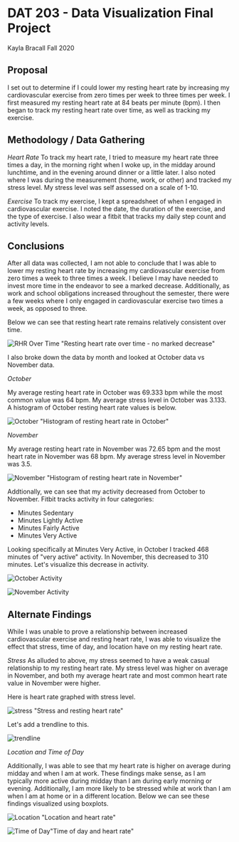 # DAT 203 - Data Visualization Final Project
Kayla Bracall
Fall 2020


## Proposal 
I set out to determine if I could lower my resting heart rate by increasing my cardiovascular exercise from zero times per week to three times per week. I first measured my resting heart rate at 84 beats per minute (bpm). I then began to track my resting heart rate over time, as well as tracking my exercise. 

## Methodology / Data Gathering 
*Heart Rate* 
To track my heart rate, I tried to measure my heart rate three times a day, in the morning right when I woke up, in the midday around lunchtime, and in the evening around dinner or a little later. I also noted where I was during the measurement (home, work, or other) and tracked my stress level. My stress level was self assessed on a scale of 1-10.

*Exercise* 
To track my exercise, I kept a spreadsheet of when I engaged in cardiovascular exercise. I noted the date, the duration of the exercise, and the type of exercise. I also wear a fitbit that tracks my daily step count and activity levels. 

## Conclusions
After all data was collected, I am not able to conclude that I was able to lower my resting heart rate by increasing my cardiovascular exercise from zero times a week to three times a week. I believe I may have needed to invest more time in the endeavor to see a marked decrease. Additionally, as work and school obligations increased throughout the semester, there were a few weeks where I only engaged in cardiovascular exercise two times a week, as opposed to three. 

Below we can see that resting heart rate remains relatively consistent over time. 

![RHR Over Time ](RHR_over_time.jpeg) "Resting heart rate over time - no marked decrease"

I also broke down the data by month and looked at October data vs November data. 

*October*

My average resting heart rate in October was 69.333 bpm while the most common value was 64 bpm. My average stress level in October was 3.133. A histogram of October resting heart rate values is below.

![October](oct.jpeg) "Histogram of resting heart rate in October"

*November*

My average resting heart rate in November was 72.65 bpm and the most heart rate in November was 68 bpm. My average stress level in November was 3.5. 

![November](nov.jpeg) "Histogram of resting heart rate in November"

Addtionally, we can see that my activity decreased from October to November. Fitbit tracks activity in four categories:
- Minutes Sedentary 
- Minutes Lightly Active 
- Minutes Fairly Active 
- Minutes Very Active 

Looking specifically at Minutes Very Active, in October I tracked 468 minutes of "very active" activity. In November, this decreased to 310 minutes. Let's visualize this decrease in activity.

![October Activity](oct_active.jpeg)

![November Activity](nov_active.jpeg)


## Alternate Findings
While I was unable to prove a relationship between increased cardiovascular exercise and resting heart rate, I was able to visualize the effect that stress, time of day, and location have on my resting heart rate. 


*Stress*
As alluded to above, my stress seemed to have a weak casual relationship to my resting heart rate. My stress level was higher on average in November, and both my average heart rate and most common heart rate value in November were higher. 

Here is heart rate graphed with stress level. 

![stress](stress.jpeg) "Stress and resting heart rate"


Let's add a trendline to this. 

![trendline](trendline.jpeg) 


*Location and Time of Day*

Additionally, I was able to see that my heart rate is higher on average during midday and when I am at work. These findings make sense, as I am typically more active during midday than I am during early morning or evening. Additionally, I am more likely to be stressed while at work than I am when I am at home or in a different location. Below we can see these findings visualized using boxplots. 

![Location](location.jpeg) "Location and heart rate"

![Time of Day](timeofday.jpeg)"Time of day and heart rate"






